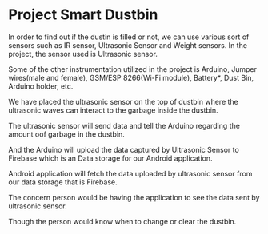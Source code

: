 # Project Smart Dustbin
In order to find out if the dustin is filled or not, we can use various sort of sensors such as IR sensor, Ultrasonic Sensor and Weight sensors. In the project, the sensor used is Ultrasonic sensor.

Some of the other instrumentation utilized in the project is Arduino, Jumper wires(male and female), GSM/ESP 8266(Wi-Fi module), Battery*, Dust Bin, Arduino holder, etc.

We have placed the ultrasonic sensor on the top of dustbin where the ultrasonic waves can interact to the garbage inside the dustbin.

The ultrasonic sensor will send data and tell the Arduino regarding the amount oof garbage in the dustbin.

And the Arduino will upload the data captured by Ultrasonic Sensor to Firebase which is an Data storage for our Android application.

Android application will fetch the data uploaded by ultrasonic sensor from our data storage that is Firebase.

The concern person would be having the application to see the data sent by ultrasonic sensor.

Though the person would know when to change or clear the dustbin.


